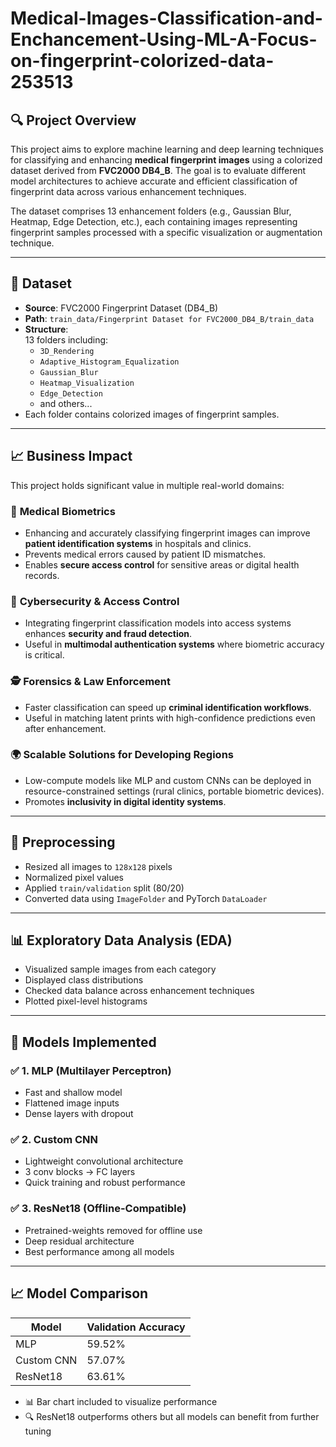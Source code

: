 # Medical-Images-Classification-and-Enchancement-Using-ML-A-Focus-on-fingerprint-colorized-data-253513
## 🔍 Project Overview

This project aims to explore machine learning and deep learning techniques for classifying and enhancing **medical fingerprint images** using a colorized dataset derived from **FVC2000 DB4_B**. The goal is to evaluate different model architectures to achieve accurate and efficient classification of fingerprint data across various enhancement techniques.

The dataset comprises 13 enhancement folders (e.g., Gaussian Blur, Heatmap, Edge Detection, etc.), each containing images representing fingerprint samples processed with a specific visualization or augmentation technique.

---

## 📁 Dataset

- **Source**: FVC2000 Fingerprint Dataset (DB4_B)
- **Path**: `train_data/Fingerprint Dataset for FVC2000_DB4_B/train_data`
- **Structure**:  
  13 folders including:
  - `3D_Rendering`
  - `Adaptive_Histogram_Equalization`
  - `Gaussian_Blur`
  - `Heatmap_Visualization`
  - `Edge_Detection`
  - and others...
- Each folder contains colorized images of fingerprint samples.

---

## 📈 Business Impact

This project holds significant value in multiple real-world domains:

### 🏥 **Medical Biometrics**
- Enhancing and accurately classifying fingerprint images can improve **patient identification systems** in hospitals and clinics.
- Prevents medical errors caused by patient ID mismatches.
- Enables **secure access control** for sensitive areas or digital health records.

### 🔐 **Cybersecurity & Access Control**
- Integrating fingerprint classification models into access systems enhances **security and fraud detection**.
- Useful in **multimodal authentication systems** where biometric accuracy is critical.

### 🕵️ **Forensics & Law Enforcement**
- Faster classification can speed up **criminal identification workflows**.
- Useful in matching latent prints with high-confidence predictions even after enhancement.

### 🌍 **Scalable Solutions for Developing Regions**
- Low-compute models like MLP and custom CNNs can be deployed in resource-constrained settings (rural clinics, portable biometric devices).
- Promotes **inclusivity in digital identity systems**.

---

## 🧹 Preprocessing

- Resized all images to `128x128` pixels
- Normalized pixel values
- Applied `train/validation` split (80/20)
- Converted data using `ImageFolder` and PyTorch `DataLoader`

---

## 📊 Exploratory Data Analysis (EDA)

- Visualized sample images from each category
- Displayed class distributions
- Checked data balance across enhancement techniques
- Plotted pixel-level histograms

---

## 🧠 Models Implemented

### ✅ 1. **MLP (Multilayer Perceptron)**  
- Fast and shallow model  
- Flattened image inputs  
- Dense layers with dropout

### ✅ 2. **Custom CNN**  
- Lightweight convolutional architecture  
- 3 conv blocks → FC layers  
- Quick training and robust performance

### ✅ 3. **ResNet18 (Offline-Compatible)**  
- Pretrained-weights removed for offline use  
- Deep residual architecture  
- Best performance among all models

---

## 📈 Model Comparison

| Model         | Validation Accuracy |
|---------------|---------------------|
| MLP           | 59.52%              |
| Custom CNN    | 57.07%              |
| ResNet18      | 63.61%              |

- 📊 Bar chart included to visualize performance
- 🔍 ResNet18 outperforms others but all models can benefit from further tuning

